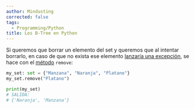 ```yaml
---
author: Mindusting
corrected: false
tags:
  - Programming/Python
title: Los B-Tree en Python
---
```


Si queremos que borrar un elemento del set y queremos que al intentar borrarlo, en caso de que no exista ese elemento [lanzaría una excepción](../../exceptions/Exceptions_Raise.md), se hace con el [método](../../classes/py_method.md) `remove`:

```py
my_set: set = {"Manzana", "Naranja", "Platano"}
my_set.remove("Platano")

print(my_set)
# SALIDA:
# {'Naranja', 'Manzana'}
```
